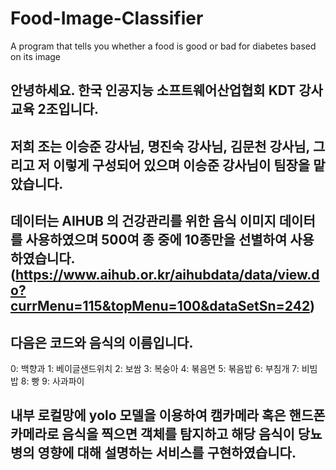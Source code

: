 # Food-Image-Classifier
A program that tells you whether a food is good or bad for diabetes based on its image
## 안녕하세요.  한국 인공지능 소프트웨어산업협회 KDT 강사교육 2조입니다. 

## 저희 조는 이승준 강사님, 명진숙 강사님, 김문천 강사님, 그리고 저 이렇게 구성되어 있으며 이승준 강사님이 팀장을 맡았습니다.

## 데이터는 AIHUB 의 건강관리를 위한 음식 이미지 데이터를 사용하였으며 500여 종 중에 10종만을 선별하여 사용하였습니다. (https://www.aihub.or.kr/aihubdata/data/view.do?currMenu=115&topMenu=100&dataSetSn=242)

## 다음은 코드와 음식의 이름입니다.   
  0: 백향과
  1: 베이글샌드위치
  2: 보쌈
  3: 복숭아
  4: 볶음면
  5: 볶음밥
  6: 부침개
  7: 비빔밥
  8: 빵
  9: 사과파이

## 내부 로컬망에  yolo 모델을 이용하여 캠카메라 혹은 핸드폰 카메라로 음식을 찍으면 객체를 탐지하고 해당 음식이 당뇨병의 영향에 대해 설명하는 서비스를 구현하였습니다.   
